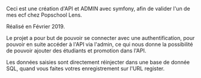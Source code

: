 Ceci est une création d'API et ADMIN avec symfony, afin de valider l'un de mes ecf chez Popschool Lens.

Réalisé en Février 2019.

Le projet a pour but de pouvoir se connecter avec une authentification, pour pouvoir en suite accéder à l'API via l'admin, ce qui nous donne la possibilité de pouvoir ajouter des étudiants et promotion dans l'API.

Les données saisies sont directement réinjecter dans une base de donnée SQL, quand vous faites votres enregistrement sur l'URL register.



